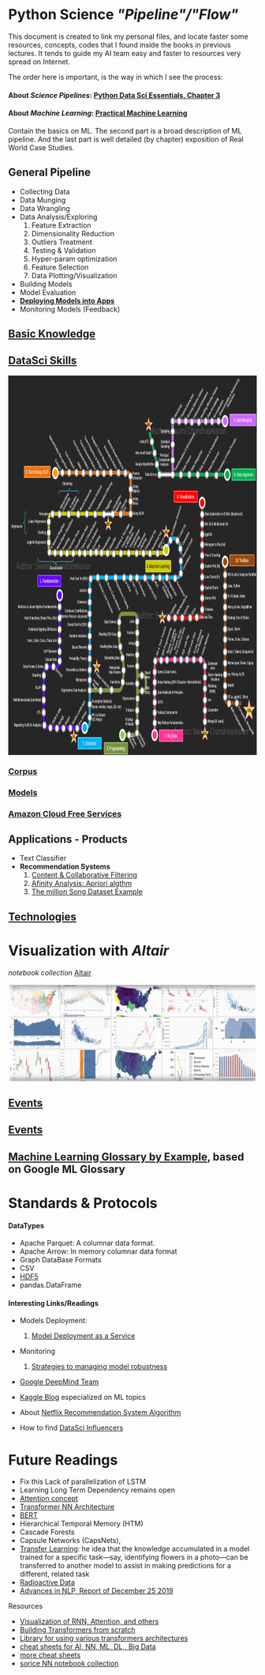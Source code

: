 # __Python__ Science _"Pipeline"/"Flow"_

This document is created to link my personal files, and locate faster some resources, concepts, codes that I found inside the books in previous lectures. It tends to guide my AI team easy and faster to resources very spread on Internet.

The order here is important, is the way in which I see the process:

#### About _Science Pipelines_: [Python Data Sci Essentials, Chapter 3](/media/DATA/PyData/pyBooksData/SCIENCE/2015_Boschetti_and_Massaron-Py_Data_Sci_Essentials.pdf)

#### About _Machine Learning_: [Practical Machine Learning](/media/DATA/PyData/pyBooksData/04_ML/2018_Practical_ML_with_Py.pdf)

Contain the basics on ML. The second part is a broad description of ML pipeline. And the last part is well detailed (by chapter) exposition of Real World Case Studies.

## General Pipeline

- Collecting Data
- Data Munging
- Data Wrangling
- Data Analysis/Exploring
    1. Feature Extraction
    2. Dimensionality Reduction
    3. Outliers Treatment
    4. Testing & Validation
    5. Hyper-param optimization
    6. Feature Selection
    7. Data Plotting/Visualization
- Building Models
- Model Evaluation
- [__Deploying Models into Apps__](/media/DATA/PyData/pyBooksData/04_ML/2015_Sebastian_Raschka-Py_ML.pdf)
- Monitoring Models (Feedback)

## [Basic Knowledge](./mapmind/basicknowledge.html)

## [DataSci Skills](./mapmind/skills.html)

<p><img align='left' src="./imgs/DataSci_Skills_Moscu_Metro.png" alt='Tensorflow logo' height="768" width="1024"></p><br clear='left'>

### [Corpus](./mapmind/corpus.html)

### [Models]()

### [Amazon Cloud Free Services](https://aws.amazon.com/free/free-tier/)

## Applications - Products
- Text Classifier
- __Recommendation Systems__
    1. [Content & Collaborative Filtering](/media/DATA/PyData/pyBooksData/04_ML/2016_ML_for_the_web/ML_4the_Web.pdf)
    2. [Afinity Analysis: Apriori algthm](/media/DATA/PyData/pyBooksData/04_ML/2015_Learning_Data_Mining/2015_Learning_Data_Mining_with_Py.pdf)
    3. [The million Song Dataset Example](/media/DATA/PyData/pyBooksData/04_ML/2018_Practical_ML_with_Py.pdf)

## [Technologies](.mapmind/techs.html)

# Visualization with _Altair_
_notebook collection_
[Altair](/media/DATA/PyData/pyVideosData/06_Visualization/SCI_PLOT_Altair_2018_PyCon-Jake_VanderPlas-Exploratory_Data_Visualization_with_Vega_Vega-Lite_and_Altair/notebooks)
<p><img align='left' src="./imgs/altair-gallery.png" alt='Tensorflow logo' height="200" width="700"></p><br clear='left'>

## [Events](.mapmind/events.html)

## [Events](.mapmind/certifications.html)

## [Machine Learning Glossary by Example](./mapmind/ml_Gglossary_by_example.md), based on Google ML Glossary

# Standards & Protocols

#### DataTypes

- Apache Parquet: A columnar data format.
- Apache Arrow: In memory columnar data format
- Graph DataBase Formats
- CSV
- [HDF5](/media/DATA/PyData/pyBooksData/01_Numpy/2019_Numerical_Python_2ndE.pdf)
- pandas.DataFrame

#### Interesting Links/Readings

- Models Deployment:
    1. [Model Deployment as a Service](/media/DATA/PyData/pyBooksData/04_ML/2018_Practical_ML_with_Py.pdf)
- Monitoring
    1. [Strategies to managing model robustness](/media/DATA/PyData/pyBooksData/04_ML/2016_Advanced_ML.pdf)

- [Google DeepMind Team](https://deepmind.com/)
- [Kaggle Blog](http://blog.kaggle.com) especialized on ML topics
- About [Netflix Recommendation System Algorithm](http://techblog.netflix.com/2012/04/netflix-recommendations-beyond-5-stars.html)
- How to find [DataSci Influencers](https://app.cronycle.com/discovery/topics/Data%20Science?activeTab=influencers)

Future Readings
=================

- Fix this Lack of parallelization of LSTM
- Learning Long Term Dependency remains open
- [Attention concept](https://arxiv.org/abs/1409.0473)
- [Transformer NN Architecture](https://arxiv.org/abs/1706.03762)
- [BERT](https://arxiv.org/abs/1810.04805)
- Hierarchical Temporal Memory (HTM)
- Cascade Forests
- Capsule Networks (CapsNets),
- [Transfer Learning](https://ruder.io/transfer-learning/): he idea that the knowledge accumulated in a model trained for a
specific task—say, identifying flowers in a photo—can be transferred to
another model to assist in making predictions for a different, related
task
- [Radioactive Data](https://ai.facebook.com/blog/using-radioactive-data-to-detect-if-a-data-set-was-used-for-training/)
- [Advances in NLP, Report of December 25 2019](https://towardsdatascience.com/recent-advancements-in-nlp-2-2-df2ee75e189)

Resources
* [Visualization of RNN, Attention, and others](https://jalammar.github.io/visualizing-neural-machine-translation-mechanics-of-seq2seq-models-with-attention/)
* [Building Transformers from scratch](https://github.com/keitakurita/Practical_NLP_in_PyTorch/blob/master/deep_dives/transformer_from_scratch.ipynb)
* [Library for using various transformers architectures](https://github.com/huggingface/transformers)
* [cheat sheets for AI, NN, ML, DL,, Big Data](https://becominghuman.ai/cheat-sheets-for-ai-neural-networks-machine-learning-deep-learning-big-data-678c51b4b463)
* [more cheat sheets](https://www.datasciencecentral.com/profiles/blogs/large-collection-of-neural-networks-ml-numpy-pandas-matplotlib-sc)
* [sorice NN notebook collection](https://github.com/sorice/tensorflow1.13)
